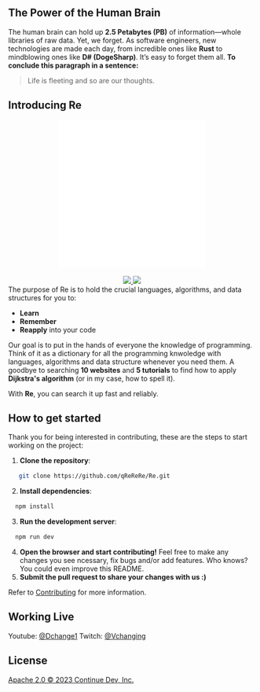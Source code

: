 ## The Power of the Human Brain

The human brain can hold up **2.5 Petabytes (PB)** of information—whole libraries of raw data. Yet, we forget. As software engineers, new technologies are made each day, from incredible ones like **Rust** to mindblowing ones like **D# (DogeSharp)**. It’s easy to forget them all. **To conclude this paragraph in a sentence:**

> Life is fleeting and so are our thoughts.

## Introducing Re

<p align="center">
  <a href="https://pro-lamap.vercel.app/" target="_blank">
  <img src="../public/logoword.svg" width="300" height="300" alt="Re Logo" />
  </a>
</p>
<div align="center">
<a target="_blank" href="https://opensource.org/licenses/Apache-2.0" style="background:none">
    <img src="https://img.shields.io/badge/License-Apache_2.0-blue.svg" style="height: 22px;" />
</a>
<a target="_blank" href="https://discord.gg/4WAVaNqSK2" style="background:none">
    <img src="https://img.shields.io/badge/discord-join-continue.svg?labelColor=191937&color=6F6FF7&logo=discord" style="height: 22px;" />
</a>
</div>
The purpose of Re is to hold the crucial languages, algorithms, and data structures for you to:

- **Learn**
- **Remember**
- **Reapply** into your code

Our goal is to put in the hands of everyone the knowledge of programming. Think of it as a dictionary for all the programming knwoledge with languages, algorithms and data structure whenever you need them. A goodbye to searching **10 websites** and **5 tutorials** to find how to apply **Dijkstra's algorithm** (or in my case, how to spell it).

With **Re**, you can search it up fast and reliably.

## How to get started

Thank you for being interested in contributing, these are the steps to start working on the project:

1. **Clone the repository**:

```bash
   git clone https://github.com/qReReRe/Re.git
```

2. **Install dependencies**:

```bash
  npm install
```

3. **Run the development server**:

```bash
  npm run dev
```

4. **Open the browser and start contributing!**
   Feel free to make any changes you see ncessary, fix bugs and/or add features. Who knows? You could even improve this README.
5. **Submit the pull request to share your changes with us :)**

Refer to [Contributing](https://github.com/qReReRe/Re/blob/eb5b156253980015e2abd797f42447b280c0ce19/.github/CONTRIBUTING.md) for more information.

## Working Live

Youtube: [@Dchange1](https://www.youtube.com/@Dchange1)
Twitch: [@Vchanging](https://www.twitch.tv/vchanging)

## License

[Apache 2.0 © 2023 Continue Dev, Inc.](./LICENSE)
